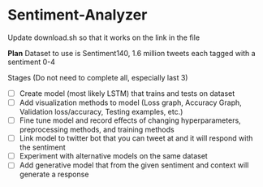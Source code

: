 # Sentiment-Analyzer
Update download.sh so that it works on the link in the file

**Plan**
Dataset to use is Sentiment140, 1.6 million tweets each tagged with a sentiment 0-4

Stages (Do not need to complete all, especially last 3)
 - [ ] Create model (most likely LSTM) that trains and tests on dataset
 - [ ] Add visualization methods to model (Loss graph, Accuracy Graph, Validation loss/accuracy, Testing examples, etc.)
 - [ ] Fine tune model and record effects of changing hyperparameters, preprocessing methods, and training methods 
 - [ ] Link model to twitter bot that you can tweet at and it will respond with the sentiment 
 - [ ] Experiment with alternative models on the same dataset
 - [ ] Add generative model that from the given sentiment and context will generate a response 